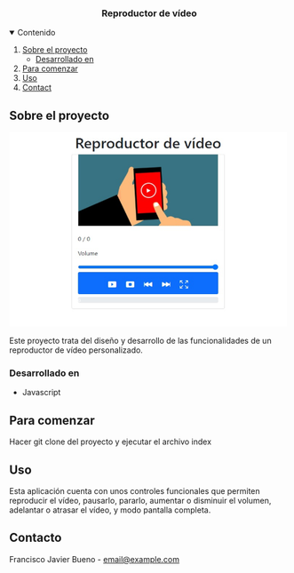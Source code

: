 

  <h3 align="center">Reproductor de vídeo</h3>



<!-- TABLE OF CONTENTS -->
<details open="open">
  <summary>Contenido</summary>
  <ol>
    <li>
      <a href="#about-the-project">Sobre el proyecto</a>
      <ul>
        <li><a href="#built-with">Desarrollado en</a></li>
      </ul>
    </li>
    <li>
      <a href="#getting-started">Para comenzar</a>
      <ul>
      </ul>
    </li>
    <li><a href="#usage">Uso</a></li>
    <li><a href="#contact">Contact</a></li>
  </ol>
</details>



<!-- ABOUT THE PROJECT -->
## Sobre el proyecto

<img src="imagen.jpg" alt="Logo" width="500" height="350">

Este proyecto trata del diseño y desarrollo de las funcionalidades de un reproductor de vídeo personalizado.

### Desarrollado en

* Javascript



<!-- GETTING STARTED -->
## Para comenzar

Hacer git clone del proyecto y ejecutar el archivo index



<!-- USAGE EXAMPLES -->
## Uso

Esta aplicación cuenta con unos controles funcionales que permiten reproducir el vídeo, pausarlo, pararlo, aumentar o disminuir el volumen, adelantar o atrasar el vídeo, y modo pantalla completa.



<!-- CONTACT -->
## Contacto

Francisco Javier Bueno - email@example.com







